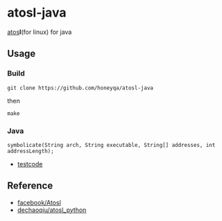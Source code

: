 # atosl-java
[atos](https://developer.apple.com/library/mac/documentation/Darwin/Reference/ManPages/man1/atos.1.html)**l**(for linux) for java

## Usage
### Build
```
git clone https://github.com/honeyqa/atosl-java
```

then

```
make
```

### Java
```
symbolicate(String arch, String executable, String[] addresses, int addressLength);
```

* [testcode](https://github.com/honeyqa/atosl-java/blob/develop/test/Atosl.java)

## Reference
* [facebook/Atosl](https://github.com/facebook/atosl)
* [dechaoqiu/atosl_python](https://github.com/dechaoqiu/atosl_python)
